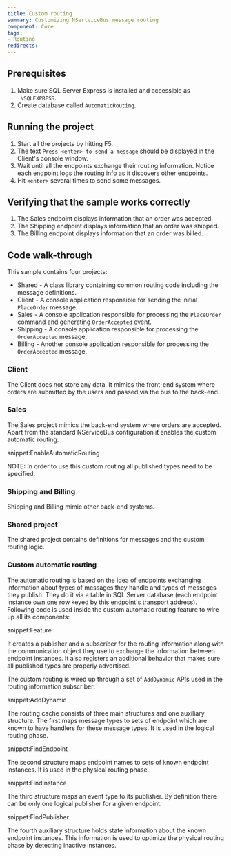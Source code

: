 ```yaml
---
title: Custom routing
summary: Customizing NSertviceBus message routing
component: Core
tags:
- Routing
redirects:
---
```



## Prerequisites

 1. Make sure SQL Server Express is installed and accessible as `.\SQLEXPRESS`. 
 1. Create database called `AutomaticRouting`. 

## Running the project

 1. Start all the projects by hitting F5.
 1. The text `Press <enter> to send a message` should be displayed in the Client's console window.
 1. Wait until all the endpoints exchange their routing information. Notice each endpoint logs the routing info as it discovers other endpoints.
 1. Hit `<enter>` several times to send some messages.

## Verifying that the sample works correctly

 1. The Sales endpoint displays information that an order was accepted.
 2. The Shipping endpoint displays information that an order was shipped.
 3. The Billing endpoint displays information that an order was billed.

## Code walk-through

This sample contains four projects:

 * Shared - A class library containing common routing code including the message definitions.
 * Client - A console application responsible for sending the initial `PlaceOrder` message.
 * Sales - A console application responsible for processing the `PlaceOrder` command and generating `OrderAccepted` event.
 * Shipping - A console application responsible for processing the `OrderAccepted` message.
 * Billing - Another console application responsible for processing the `OrderAccepted` message.

### Client

The Client does not store any data. It mimics the front-end system where orders are submitted by the users and passed via the bus to the back-end. 

### Sales

The Sales project mimics the back-end system where orders are accepted. Apart from the standard NServiceBus configuration it enables the custom automatic routing:

snippet:EnableAutomaticRouting

NOTE: In order to use this custom routing all published types need to be specified.

### Shipping and Billing

Shipping and Billing mimic other back-end systems.

### Shared project

The shared project contains definitions for messages and the custom routing logic. 

### Custom automatic routing

The automatic routing is based on the idea of endpoints exchanging information about types of messages they handle and types of messages they publish. They do it via a table in SQL Server database (each endpoint instance own one row keyed by this endpoint's transport address). Following code is used inside the custom automatic routing feature to wire up all its components:

snippet:Feature

It creates a publisher and a subscriber for the routing information along with the communication object they use to exchange the information between endpoint instances. It also registers an additional behavior that makes sure all published types are properly advertised.

The custom routing is wired up through a set of `AddDynamic` APIs used in the routing information subscriber:

snippet:AddDynamic

The routing cache consists of three main structures and one auxiliary structure. The first maps message types to sets of endpoint which are known to have handlers for these message types. It is used in the logical routing phase.

snippet:FindEndpoint

The second structure maps endpoint names to sets of known endpoint instances. It is used in the physical routing phase.

snippet:FindInstance

The third structure maps an event type to its publisher. By definition there can be only one logical publisher for a given endpoint.

snippet:FindPublisher

The fourth auxiliary structure holds state information about the known endpoint instances. This information is used to optimize the physical routing phase by detecting inactive instances. 